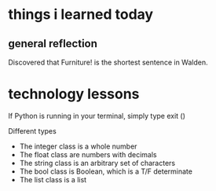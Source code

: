 # things i learned today 

## general reflection 

Discovered that Furniture! is the shortest sentence in Walden. 

# technology lessons 

If Python is running in your terminal, simply type exit () 


Different types 

- The integer class is a whole number
- The float class are numbers with decimals
- The string class is an arbitrary set of characters 
- The bool class is Boolean, which is a T/F determinate 
- The list class is a list